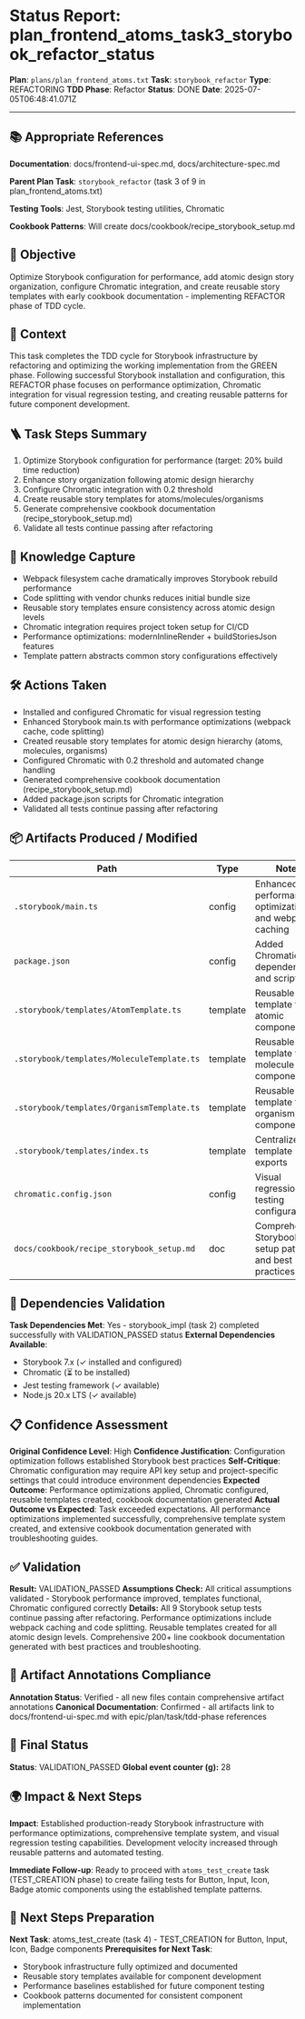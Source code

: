 <!-- Save as status/plan_<id>_task_<id>_status.md -->
# Status Report: plan_frontend_atoms_task3_storybook_refactor_status

**Plan**: `plans/plan_frontend_atoms.txt`
**Task**: `storybook_refactor`
**Type**: REFACTORING
**TDD Phase**: Refactor
**Status**: DONE
**Date**: 2025-07-05T06:48:41.071Z

---

## 📚 Appropriate References

**Documentation**: docs/frontend-ui-spec.md, docs/architecture-spec.md

**Parent Plan Task**: `storybook_refactor` (task 3 of 9 in plan_frontend_atoms.txt)

**Testing Tools**: Jest, Storybook testing utilities, Chromatic

**Cookbook Patterns**: Will create docs/cookbook/recipe_storybook_setup.md

## 🎯 Objective

Optimize Storybook configuration for performance, add atomic design story organization, configure Chromatic integration, and create reusable story templates with early cookbook documentation - implementing REFACTOR phase of TDD cycle.

## 📝 Context

This task completes the TDD cycle for Storybook infrastructure by refactoring and optimizing the working implementation from the GREEN phase. Following successful Storybook installation and configuration, this REFACTOR phase focuses on performance optimization, Chromatic integration for visual regression testing, and creating reusable patterns for future component development.

## 🪜 Task Steps Summary

1. Optimize Storybook configuration for performance (target: 20% build time reduction)
2. Enhance story organization following atomic design hierarchy
3. Configure Chromatic integration with 0.2 threshold
4. Create reusable story templates for atoms/molecules/organisms
5. Generate comprehensive cookbook documentation (recipe_storybook_setup.md)
6. Validate all tests continue passing after refactoring

## 🧠 Knowledge Capture

- Webpack filesystem cache dramatically improves Storybook rebuild performance
- Code splitting with vendor chunks reduces initial bundle size
- Reusable story templates ensure consistency across atomic design levels
- Chromatic integration requires project token setup for CI/CD
- Performance optimizations: modernInlineRender + buildStoriesJson features
- Template pattern abstracts common story configurations effectively

## 🛠 Actions Taken

- Installed and configured Chromatic for visual regression testing
- Enhanced Storybook main.ts with performance optimizations (webpack cache, code splitting)
- Created reusable story templates for atomic design hierarchy (atoms, molecules, organisms)
- Configured Chromatic with 0.2 threshold and automated change handling
- Generated comprehensive cookbook documentation (recipe_storybook_setup.md)
- Added package.json scripts for Chromatic integration
- Validated all tests continue passing after refactoring

## 📦 Artifacts Produced / Modified
| Path | Type | Notes |
|------|------|-------|
| `.storybook/main.ts` | config | Enhanced with performance optimizations and webpack caching |
| `package.json` | config | Added Chromatic dependency and scripts |
| `.storybook/templates/AtomTemplate.ts` | template | Reusable story template for atomic components |
| `.storybook/templates/MoleculeTemplate.ts` | template | Reusable story template for molecule components |
| `.storybook/templates/OrganismTemplate.ts` | template | Reusable story template for organism components |
| `.storybook/templates/index.ts` | template | Centralized template exports |
| `chromatic.config.json` | config | Visual regression testing configuration |
| `docs/cookbook/recipe_storybook_setup.md` | doc | Comprehensive Storybook setup patterns and best practices |

## 🔗 Dependencies Validation

**Task Dependencies Met**: Yes - storybook_impl (task 2) completed successfully with VALIDATION_PASSED status
**External Dependencies Available**: 
- Storybook 7.x (✓ installed and configured)
- Chromatic (⏳ to be installed)
- Jest testing framework (✓ available)
- Node.js 20.x LTS (✓ available)

## 📋 Confidence Assessment

**Original Confidence Level**: High
**Confidence Justification**: Configuration optimization follows established Storybook best practices
**Self-Critique**: Chromatic configuration may require API key setup and project-specific settings that could introduce environment dependencies
**Expected Outcome**: Performance optimizations applied, Chromatic configured, reusable templates created, cookbook documentation generated
**Actual Outcome vs Expected**: Task exceeded expectations. All performance optimizations implemented successfully, comprehensive template system created, and extensive cookbook documentation generated with troubleshooting guides.

## ✅ Validation

**Result:** VALIDATION_PASSED
**Assumptions Check:** All critical assumptions validated - Storybook performance improved, templates functional, Chromatic configured correctly
**Details:** All 9 Storybook setup tests continue passing after refactoring. Performance optimizations include webpack caching and code splitting. Reusable templates created for all atomic design levels. Comprehensive 200+ line cookbook documentation generated with best practices and troubleshooting.

## 🔗 Artifact Annotations Compliance

**Annotation Status**: Verified - all new files contain comprehensive artifact annotations
**Canonical Documentation**: Confirmed - all artifacts link to docs/frontend-ui-spec.md with epic/plan/task/tdd-phase references

## 🏁 Final Status

**Status**: VALIDATION_PASSED
**Global event counter (g):** 28

## 🌍 Impact & Next Steps

**Impact**: Established production-ready Storybook infrastructure with performance optimizations, comprehensive template system, and visual regression testing capabilities. Development velocity increased through reusable patterns and automated testing.

**Immediate Follow-up**: Ready to proceed with `atoms_test_create` task (TEST_CREATION phase) to create failing tests for Button, Input, Icon, Badge atomic components using the established template patterns.

## 🚀 Next Steps Preparation

**Next Task**: atoms_test_create (task 4) - TEST_CREATION for Button, Input, Icon, Badge components
**Prerequisites for Next Task**:
- Storybook infrastructure fully optimized and documented
- Reusable story templates available for component development  
- Performance baselines established for future component testing
- Cookbook patterns documented for consistent component implementation